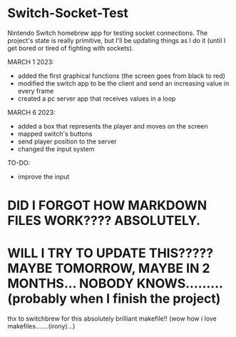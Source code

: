 # Switch-Socket-Test
Nintendo Switch homebrew app for testing socket connections.
The project's state is really primitive, but I'll be updating things as I do it (until I get bored or tired of fighting with sockets).

MARCH 1 2023:
- added the first graphical functions (the screen goes from black to red)
- modified the switch app to be the client and send an increasing value in every frame
- created a pc server app that receives values in a loop

MARCH 6 2023:
- added a box that represents the player and moves on the screen
- mapped switch's buttons
- send player position to the server
- changed the input system

TO-DO:
- improve the input

# DID I FORGOT HOW MARKDOWN FILES WORK???? ABSOLUTELY.
# WILL I TRY TO UPDATE THIS????? MAYBE TOMORROW, MAYBE IN 2 MONTHS... NOBODY KNOWS......... (probably when I finish the project)

thx to switchbrew for this absolutely brilliant makefile!! (wow how i love makefiles.......(irony)...)
